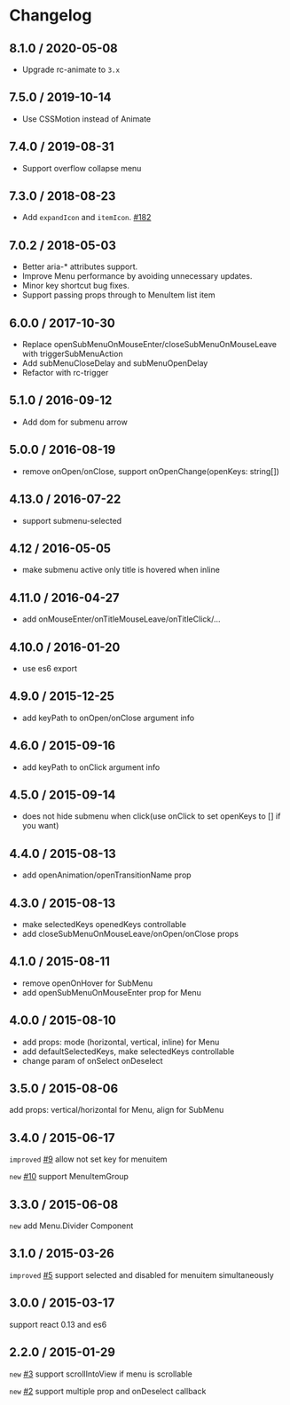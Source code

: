 # Changelog

## 8.1.0 / 2020-05-08

- Upgrade rc-animate to `3.x`

## 7.5.0 / 2019-10-14

- Use CSSMotion instead of Animate

## 7.4.0 / 2019-08-31

- Support overflow collapse menu

## 7.3.0 / 2018-08-23

- Add `expandIcon` and `itemIcon`. [#182](https://github.com/react-component/menu/pull/182)

## 7.0.2 / 2018-05-03

- Better aria-* attributes support.
- Improve Menu performance by avoiding unnecessary updates.
- Minor key shortcut bug fixes.
- Support passing props through to MenuItem list item

## 6.0.0 / 2017-10-30

- Replace openSubMenuOnMouseEnter/closeSubMenuOnMouseLeave with triggerSubMenuAction
- Add subMenuCloseDelay and subMenuOpenDelay
- Refactor with rc-trigger

## 5.1.0 / 2016-09-12

- Add dom for submenu arrow

## 5.0.0 / 2016-08-19

- remove onOpen/onClose, support onOpenChange(openKeys: string[])

## 4.13.0 / 2016-07-22

- support submenu-selected

## 4.12 / 2016-05-05

- make submenu active only title is hovered when inline

## 4.11.0 / 2016-04-27

- add onMouseEnter/onTitleMouseLeave/onTitleClick/...

## 4.10.0 / 2016-01-20

- use es6 export

## 4.9.0 / 2015-12-25
- add keyPath to onOpen/onClose argument info

## 4.6.0 / 2015-09-16
- add keyPath to onClick argument info

## 4.5.0 / 2015-09-14
- does not hide submenu when click(use onClick to set openKeys to [] if you want)

## 4.4.0 / 2015-08-13
- add openAnimation/openTransitionName prop

## 4.3.0 / 2015-08-13
- make selectedKeys openedKeys controllable
- add closeSubMenuOnMouseLeave/onOpen/onClose props

## 4.1.0 / 2015-08-11
- remove openOnHover for SubMenu
- add openSubMenuOnMouseEnter prop for Menu

## 4.0.0 / 2015-08-10

- add props: mode (horizontal, vertical, inline) for Menu
- add defaultSelectedKeys, make selectedKeys controllable
- change param of onSelect onDeselect

## 3.5.0 / 2015-08-06

add props: vertical/horizontal for Menu, align for SubMenu

## 3.4.0 / 2015-06-17

`improved` [#9](https://github.com/react-component/menu/issues/9) allow not set key for menuitem

`new` [#10](https://github.com/react-component/menu/issues/10) support MenuItemGroup

## 3.3.0 / 2015-06-08

`new` add Menu.Divider Component

## 3.1.0 / 2015-03-26

`improved` [#5](https://github.com/react-component/menu/issues/5) support selected and disabled for menuitem simultaneously

## 3.0.0 / 2015-03-17

support react 0.13 and es6

## 2.2.0 / 2015-01-29

`new` [#3](https://github.com/react-component/menu/issues/3) support scrollIntoView if menu is scrollable

`new` [#2](https://github.com/react-component/menu/issues/2) support multiple prop and onDeselect callback
